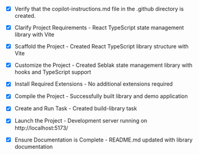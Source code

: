 <!-- Use this file to provide workspace-specific custom instructions to Copilot. For more details, visit https://code.visualstudio.com/docs/copilot/copilot-customization#_use-a-githubcopilotinstructionsmd-file -->
- [x] Verify that the copilot-instructions.md file in the .github directory is created.

- [x] Clarify Project Requirements - React TypeScript state management library with Vite

- [x] Scaffold the Project - Created React TypeScript library structure with Vite

- [x] Customize the Project - Created Seblak state management library with hooks and TypeScript support

- [x] Install Required Extensions - No additional extensions required

- [x] Compile the Project - Successfully built library and demo application

- [x] Create and Run Task - Created build-library task

- [x] Launch the Project - Development server running on http://localhost:5173/

- [x] Ensure Documentation is Complete - README.md updated with library documentation
